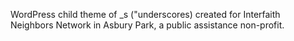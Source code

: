 WordPress child theme of _s ("underscores) created for Interfaith Neighbors Network in Asbury Park, a public assistance non-profit.
